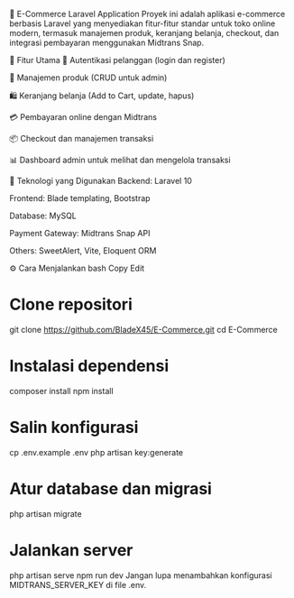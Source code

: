 🛒 E-Commerce Laravel Application
Proyek ini adalah aplikasi e-commerce berbasis Laravel yang menyediakan fitur-fitur standar untuk toko online modern, termasuk manajemen produk, keranjang belanja, checkout, dan integrasi pembayaran menggunakan Midtrans Snap.

🚀 Fitur Utama
🔐 Autentikasi pelanggan (login dan register)

🧾 Manajemen produk (CRUD untuk admin)

🛍️ Keranjang belanja (Add to Cart, update, hapus)

💳 Pembayaran online dengan Midtrans

📦 Checkout dan manajemen transaksi

📊 Dashboard admin untuk melihat dan mengelola transaksi

🧰 Teknologi yang Digunakan
Backend: Laravel 10

Frontend: Blade templating, Bootstrap

Database: MySQL

Payment Gateway: Midtrans Snap API

Others: SweetAlert, Vite, Eloquent ORM

⚙️ Cara Menjalankan
bash
Copy
Edit
# Clone repositori
git clone https://github.com/BladeX45/E-Commerce.git
cd E-Commerce

# Instalasi dependensi
composer install
npm install

# Salin konfigurasi
cp .env.example .env
php artisan key:generate

# Atur database dan migrasi
php artisan migrate

# Jalankan server
php artisan serve
npm run dev
Jangan lupa menambahkan konfigurasi MIDTRANS_SERVER_KEY di file .env.
